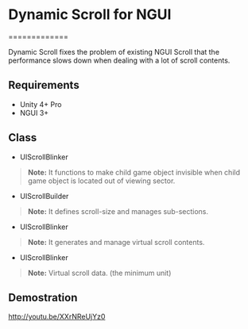 # Dynamic Scroll for NGUI
=============

Dynamic Scroll fixes the problem of existing NGUI Scroll that the performance slows down when dealing with a lot of scroll contents.

## Requirements

* Unity 4+ Pro
* NGUI 3+

## Class

* UIScrollBlinker
> **Note:** It functions to make child game object invisible when child game object is located out of viewing sector.

* UIScrollBuilder
> **Note:** It defines scroll-size and manages sub-sections.

* UIScrollBlinker
> **Note:** It generates and manage virtual scroll contents.

* UIScrollBlinker
> **Note:** Virtual scroll data. (the minimum unit)

## Demostration

http://youtu.be/XXrNReUjYz0
